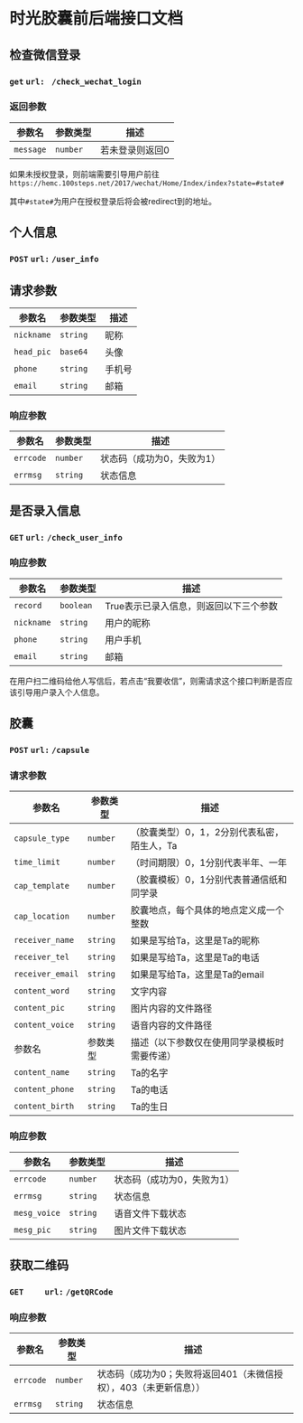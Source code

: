 # 时光胶囊前后端接口文档

## 检查微信登录

### `get`  		`url: ` `/check_wechat_login`



### 返回参数

| 参数名    | 参数类型 | 描述            |
| --------- | -------- | --------------- |
| `message` | `number` | 若未登录则返回0 |

如果未授权登录，则前端需要引导用户前往`https://hemc.100steps.net/2017/wechat/Home/Index/index?state=#state#`

其中`#state#`为用户在授权登录后将会被redirect到的地址。



## 个人信息

### `POST`		`url:` `/user_info`

## 请求参数

| 参数名     | 参数类型 | 描述   |
| ---------- | -------- | ------ |
| `nickname` | `string` | 昵称   |
| `head_pic` | `base64` | 头像   |
| `phone`    | `string` | 手机号 |
| `email`    | `string` | 邮箱   |

### 响应参数

| 参数名    | 参数类型 | 描述                       |
| --------- | -------- | -------------------------- |
| `errcode` | `number` | 状态码（成功为0，失败为1） |
| `errmsg`  | `string` | 状态信息                   |



## 是否录入信息

### `GET`		`url:` `/check_user_info`

### 响应参数

| 参数名     | 参数类型  | 描述                                   |
| ---------- | --------- | -------------------------------------- |
| `record`   | `boolean` | True表示已录入信息，则返回以下三个参数 |
| `nickname` | `string`  | 用户的昵称                             |
| `phone`    | `string`  | 用户手机                               |
| `email`    | `string`  | 邮箱                                   |

在用户扫二维码给他人写信后，若点击“我要收信”，则需请求这个接口判断是否应该引导用户录入个人信息。

## 胶囊

### `POST`		`url:` `/capsule`

### 请求参数

| 参数名           | 参数类型 | 描述                                         |
| ---------------- | -------- | -------------------------------------------- |
| `capsule_type`   | `number` | （胶囊类型）0，1，2分别代表私密，陌生人，Ta  |
| `time_limit`     | `number` | （时间期限）0，1分别代表半年、一年           |
| `cap_template`   | `number` | （胶囊模板）0，1分别代表普通信纸和同学录     |
| `cap_location`   | `number` | 胶囊地点，每个具体的地点定义成一个整数       |
| `receiver_name`  | `string` | 如果是写给Ta，这里是Ta的昵称                 |
| `receiver_tel`   | `string` | 如果是写给Ta，这里是Ta的电话                 |
| `receiver_email` | `string` | 如果是写给Ta，这里是Ta的email                |
| `content_word`   | `string` | 文字内容                                     |
| `content_pic`    | `string` | 图片内容的文件路径                           |
| `content_voice`  | `string` | 语音内容的文件路径                           |
| 参数名           | 参数类型 | 描述（以下参数仅在使用同学录模板时需要传递） |
| `content_name`   | `string` | Ta的名字                                     |
| `content_phone`  | `string` | Ta的电话                                     |
| `content_birth`  | `string` | Ta的生日                                     |

### 响应参数

| 参数名       | 参数类型 | 描述                       |
| ------------ | -------- | -------------------------- |
| `errcode`    | `number` | 状态码（成功为0，失败为1） |
| `errmsg`     | `string` | 状态信息                   |
| `mesg_voice` | `string` | 语音文件下载状态           |
| `mesg_pic`   | `string` | 图片文件下载状态           |

## 获取二维码

### `GET	`	`url:` `/getQRCode`

### 响应参数

| 参数名    | 参数类型 | 描述                                                         |
| --------- | -------- | ------------------------------------------------------------ |
| `errcode` | `number` | 状态码（成功为0；失败将返回401（未微信授权），403（未更新信息）） |
| `errmsg`  | `string` | 状态信息                                                     |



